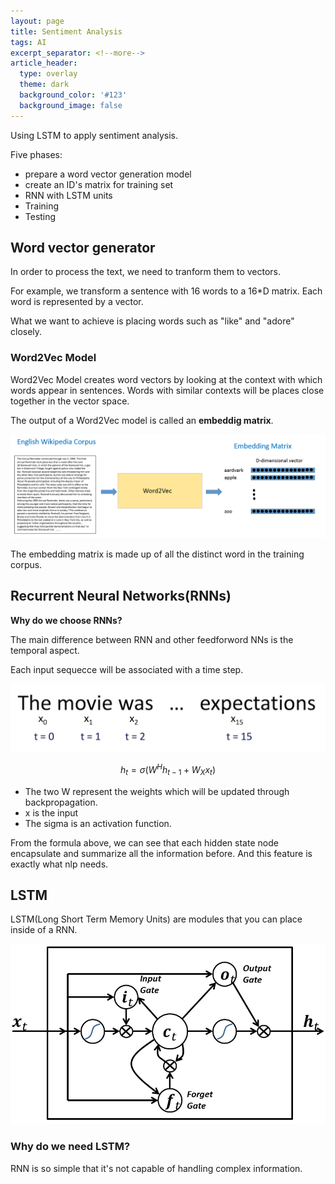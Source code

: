 ```yaml
---
layout: page
title: Sentiment Analysis
tags: AI
excerpt_separator: <!--more-->
article_header:
  type: overlay
  theme: dark
  background_color: '#123'
  background_image: false
---
```


Using LSTM to apply sentiment analysis.

<!--more-->

Five phases:

- prepare a word vector generation model
- create an ID's matrix for training set
- RNN with LSTM units
- Training
- Testing

## Word vector generator

In order to process the text, we need to tranform them to vectors.

For example, we transform a sentence with 16 words to a 16*D matrix. Each word is represented by a vector.

What we want to achieve is placing words such as "like"
and "adore" closely.

### Word2Vec Model

Word2Vec Model creates word vectors by looking at the context with which words appear in sentences. Words with similar contexts will be places close together in the vector space.

The output of a Word2Vec model is called an **embeddig matrix**.

<img class="image image--xl" src="/images/Sentiment_Analysis/SentimentAnalysis3.png"/>

The embedding matrix is made up of all the distinct word in the training corpus. 

## Recurrent Neural Networks(RNNs)

**Why do we choose RNNs?**

The main difference between RNN and other feedforword NNs is the temporal aspect.

Each input sequecce will be associated with a time step.

![time step](/images/Sentiment_Analysis/SentimentAnalysis18.png)

$$h_t = \sigma(W^Hh_{t-1}+W_Xx_t)$$

- The two W represent the weights which will be updated through backpropagation.
- x is the input
- The sigma is an activation function.

From the formula above, we can see that each hidden state node encapsulate and summarize all the information before. And this feature is exactly what nlp needs.

## LSTM

LSTM(Long Short Term Memory Units) are modules that you can place inside of a RNN.

![LSTMs](/images/Sentiment_Analysis/SentimentAnalysis10.png)

### Why do we need LSTM?

RNN is so simple that it's not capable of handling complex information.

